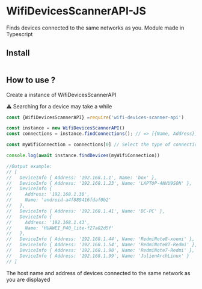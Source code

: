 # WifiDevicesScannerAPI-JS

Finds devices connected to the same networks as you. Module made in Typescript

## Install

```
```

## How to use ? 

Create a instance of WifiDevicesScannerAPI

⚠️ Searching for a device may take a while

```javascript
const {WifiDevicesScannerAPI} =require('wifi-devices-scanner-api')

const instance = new WifiDevicesScannerAPI()
const connections = instance.findConnections(); // => [{Name, Address}]

const myWifiConnection = connections[0] // Select the type of connection on which you want to launch a scan, for wifi the name starts with w (wlan, wlp). Here is the first element of the table for me

console.log(await instance.findDevices(myWifiConnection))

//Output example:
// [
//   DeviceInfo { Address: '192.168.1.1', Name: 'box' },
//   DeviceInfo { Address: '192.168.1.23', Name: 'LAPTOP-4NVU9SON' },
//   DeviceInfo {
//     Address: '192.168.1.30',
//     Name: 'android-a4f889416fdaf0b2'
//   },
//   DeviceInfo { Address: '192.168.1.41', Name: 'DC-PC' },
//   DeviceInfo {
//     Address: '192.168.1.43',
//     Name: 'HUAWEI_P40_lite-f27a82d5f'
//   },
//   DeviceInfo { Address: '192.168.1.44', Name: 'RedmiNote8-xoemi' },
//   DeviceInfo { Address: '192.168.1.54', Name: 'RedmiNote8T-Redmi' },
//   DeviceInfo { Address: '192.168.1.90', Name: 'RedmiNote7-Redmi' },
//   DeviceInfo { Address: '192.168.1.99', Name: 'JulienArchLinux' }
// ]

```

The host name and address of devices connected to the same network as you are displayed